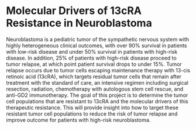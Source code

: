 
<!-- README.md is generated from README.Rmd. Please edit that file -->

# Molecular Drivers of 13cRA Resistance in Neuroblastoma

<!-- badges: start -->
<!-- badges: end -->

Neuroblastoma is a pediatric tumor of the sympathetic nervous system
with highly heterogeneous clinical outcomes, with over 90% survival in
patients with low-risk disease and under 50% survival in patients with
high-risk disease. In addition, 25% of patients with high-risk disease
proceed to tumor relapse, at which point patient survival drops to under
15%. Tumor relapse occurs due to tumor cells escaping maintenance
therapy with 13-cis retinoic acid (13cRA), which targets residual tumor
cells that remain after treatment with the standard of care, an
intensive regimen including surgical resection, radiation, chemotherapy
with autologous stem cell rescue, and anti-GD2 immunotherapy. The goal
of this project is to determine the tumor cell populations that are
resistant to 13cRA and the molecular drivers of this therapeutic
resistance. This will provide insight into how to target these resistant
tumor cell populations to reduce the risk of tumor relapse and improve
outcome for patients with high-risk neuroblastoma.
